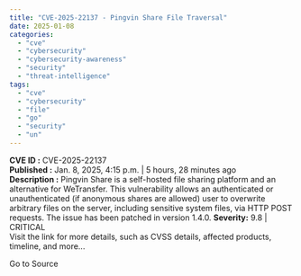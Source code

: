 ```yaml
---
title: "CVE-2025-22137 - Pingvin Share File Traversal"
date: 2025-01-08
categories: 
  - "cve"
  - "cybersecurity"
  - "cybersecurity-awareness"
  - "security"
  - "threat-intelligence"
tags: 
  - "cve"
  - "cybersecurity"
  - "file"
  - "go"
  - "security"
  - "un"
---
```


**CVE ID :** CVE-2025-22137  
**Published :** Jan. 8, 2025, 4:15 p.m. | 5 hours, 28 minutes ago  
**Description :** Pingvin Share is a self-hosted file sharing platform and an alternative for WeTransfer. This vulnerability allows an authenticated or unauthenticated (if anonymous shares are allowed) user to overwrite arbitrary files on the server, including sensitive system files, via HTTP POST requests. The issue has been patched in version 1.4.0. 
**Severity:** 9.8 | CRITICAL  
Visit the link for more details, such as CVSS details, affected products, timeline, and more...

Go to Source
